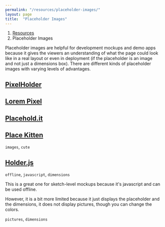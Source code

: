 ```yaml
---
permalink: "/resources/placeholder-images/"
layout: page
title:  "Placeholder Images"
---
```


<ol class="breadcrumb">
  <li><a href="/resources">Resources</a></li>
  <li>Placeholder Images</li>
</ol>

Placeholder images are helpful for development mockups and demo apps because it gives the viewers an understanding of what the page could look like in a real layout or even in deployment (if the placeholder is an image and not just a dimensions box). There are different kinds of placeholder images with varying levels of advantages.
## [PixelHolder][1]

## [Lorem Pixel][2]

## [Placehold.it][3]

## [Place Kitten][4]

`images`, `cute`

## [Holder.js][5]

`offline`, `javascript`, `dimensions`

This is a great one for sketch-level mockups because it's javascript and can be used offline.

However, it is a bit more limited because it just displays the placeholder and the dimensions, it does not display pictures, though you can change the colors.

`pictures`, `dimensions`

 [1]: http://pixelhldr.com
 [2]: http://lorempixel.com
 [3]: http://placehold.it
 [4]: http://placekitten.com
 [5]: http://imsky.github.io/holder/

